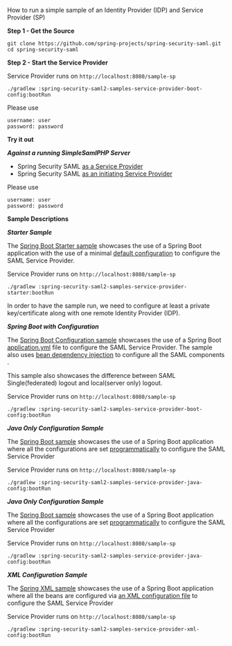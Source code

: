 
How to run a simple sample of an Identity Provider (IDP) and Service Provider (SP)

**Step 1 - Get the Source** 

    git clone https://github.com/spring-projects/spring-security-saml.git
    cd spring-security-saml

**Step 2 - Start the Service Provider**

Service Provider runs on `http://localhost:8080/sample-sp`

    ./gradlew :spring-security-saml2-samples-service-provider-boot-config:bootRun

Please use

    username: user
    password: password
    
**Try it out**

***Against a running SimpleSamlPHP Server***

* Spring Security SAML [as a Service Provider](http://localhost:8080/sample-sp)
* Spring Security SAML [as an initiating Service Provider](http://localhost/saml/sp/authenticate/simplesamlphp)

Please use

    username: user
    password: password

**Sample Descriptions**

***Starter Sample***

The [Spring Boot Starter sample](service-provider/starter) showcases the use of 
a Spring Boot application with the use of a minimal 
[default configuration](service-provider/starter/src/main/java/org/springframework/security/saml2/samples/SecurityConfig.java)
to configure the SAML Service Provider. 

Service Provider runs on `http://localhost:8080/sample-sp`

    ./gradlew :spring-security-saml2-samples-service-provider-starter:bootRun

In order to have the sample run, we need to configure at least a private key/certificate
along with one remote Identity Provider (IDP). 

***Spring Boot with Configuration***

The [Spring Boot Configuration sample](service-provider/boot-config) showcases the use of 
a Spring Boot [application.yml](service-provider/boot-config/src/main/resources/application.yml) file
to configure the SAML Service Provider. The sample also uses 
[bean dependency injection](service-provider/boot-config/src/main/java/org/springframework/security/saml2/samples/SecurityConfig.java)
to configure all the SAML components  .

This sample also showcases the difference between SAML Single(federated) logout and local(server only) logout.

Service Provider runs on `http://localhost:8080/sample-sp`

    ./gradlew :spring-security-saml2-samples-service-provider-boot-config:bootRun

***Java Only Configuration Sample***

The [Spring Boot sample](service-provider/java-config) showcases the use of 
a Spring Boot application where all the configurations are set 
[programmatically]((service-provider/java-config/src/main/java/org/springframework/security/saml2/samples/SecurityConfig.java))
to configure the SAML Service Provider

Service Provider runs on `http://localhost:8080/sample-sp`

    ./gradlew :spring-security-saml2-samples-service-provider-java-config:bootRun

***Java Only Configuration Sample***

The [Spring Boot sample](service-provider/java-config) showcases the use of 
a Spring Boot application where all the configurations are set 
[programmatically]((service-provider/java-config/src/main/java/org/springframework/security/saml2/samples/SecurityConfig.java))
to configure the SAML Service Provider

Service Provider runs on `http://localhost:8080/sample-sp`

    ./gradlew :spring-security-saml2-samples-service-provider-java-config:bootRun

***XML Configuration Sample***

The [Spring XML sample](service-provider/xml-config) showcases the use of 
a Spring Boot application where all the beans are configured via
[an XML configuration file]((service-provider/xml-config/src/main/resources/applicationContext.xml))
to configure the SAML Service Provider

Service Provider runs on `http://localhost:8080/sample-sp`

    ./gradlew :spring-security-saml2-samples-service-provider-xml-config:bootRun
